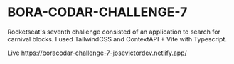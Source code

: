 # BORA-CODAR-CHALLENGE-7

Rocketseat's seventh challenge consisted of an application to search for carnival blocks.
I used TailwindCSS and ContextAPI + Vite with Typescript.

Live https://boracodar-challenge-7-josevictordev.netlify.app/
